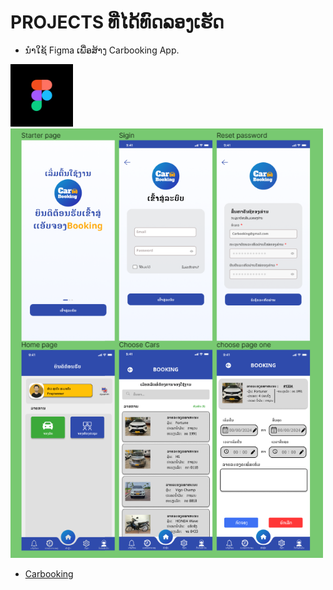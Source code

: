 # PROJECTS ທີ່ໄດ້ທົດລອງເຮັດ 
+ ນຳໃຊ້ Figma ເພື່ອສ້າງ Carbooking App.

<img src='/img/figma-icon.png' width='100'>

<img src='/img/carbooking1.png' width='500'>

+ [Carbooking](https://www.figma.com/proto/urs9jpEKzqSnbIEVs6DDOn/Car-booking-and-Meeting-room?page-id=0%3A1&type=design&node-id=694-1386&viewport=1699%2C-9%2C0.17&t=2Gxmqv26yjM6TwKa-1&scaling=scale-down&starting-point-node-id=694%3A1386&show-proto-sidebar=1&mode=design)
